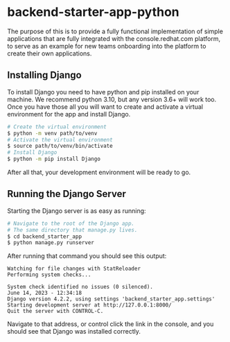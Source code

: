 # backend-starter-app-python
The purpose of this is to provide a fully functional implementation of simple applications that are fully integrated with the console.redhat.com platform, to serve as an example for new teams onboarding into the platform to create their own applications.

## Installing Django
To install Django you need to have python and pip installed on your machine. We recommend python 3.10, but any version 3.6+ will work too. Once you have those all you will want to create and activate a virtual environment for the app and install Django.
```bash
# Create the virtual environment
$ python -m venv path/to/venv
# Activate the virtual environment
$ source path/to/venv/bin/activate
# Install Django
$ python -m pip install Django
```
After all that, your development environment will be ready to go.

## Running the Django Server
Starting the Django server is as easy as running:
```bash
# Navigate to the root of the Django app.
# The same directory that manage.py lives.
$ cd backend_starter_app
$ python manage.py runserver
```

After running that command you should see this output:
```
Watching for file changes with StatReloader
Performing system checks...

System check identified no issues (0 silenced).
June 14, 2023 - 12:34:18
Django version 4.2.2, using settings 'backend_starter_app.settings'
Starting development server at http://127.0.0.1:8000/
Quit the server with CONTROL-C.
```

Navigate to that address, or control click the link in the console, and you should see that Django was installed correctly.
